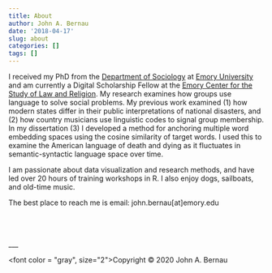 ```yaml
---
title: About
author: John A. Bernau
date: '2018-04-17'
slug: about
categories: []
tags: []
---
```


I received my PhD from the [Department of Sociology](http://sociology.emory.edu/home/index.html) at [Emory University](http://www.emory.edu/home/index.html) and am currently a Digital Scholarship Fellow at the [Emory Center for the Study of Law and Religion](http://cslr.law.emory.edu/). My research examines how groups use language to solve social problems. My previous work examined (1) how modern states differ in their public interpretations of national disasters, and (2) how country musicians use linguistic codes to signal group membership. In my dissertation (3) I developed a method for anchoring multiple word embedding spaces using the cosine similarity of target words. I used this to examine the American language of death and dying as it fluctuates in semantic-syntactic language space over time.

I am passionate about data visualization and research methods, and have led over 20 hours of training workshops in R. I also enjoy dogs, sailboats, and old-time music. 

The best place to reach me is email: john.bernau[at]emory.edu

<br>
<br>
<br>
___

<font color = "gray", size="2">Copyright &copy; 2020 John A. Bernau</font>
